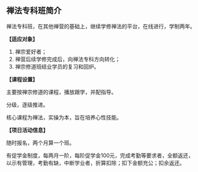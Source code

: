 ## 禅法专科班简介

禅法专科班，在其他禅营的基础上，继续学修禅法的平台，在线进行，学制两年。

**【适应对象】**

1. 禅宗爱好者；
2. 禅营后续学修完成后，向禅法专科方向转化；
3. 禅宗修道班结业学员的复习和回炉。

**【课程设置】**

主要按禅宗修道的课程，播放跟学，并配指导。

分级，逐级推进。

核心课程为禅法，实操为本，旨在培养心性技能。

**【项日活动信息】**

随时报名，两个月算一个班。

有促学金制度，每两月一阶，每阶促学金100元，完成考勤等要求者，全额返还，以示有管理，考勤有缺，中断学业者，折算扣除；扣下金额充公；扣余返还。